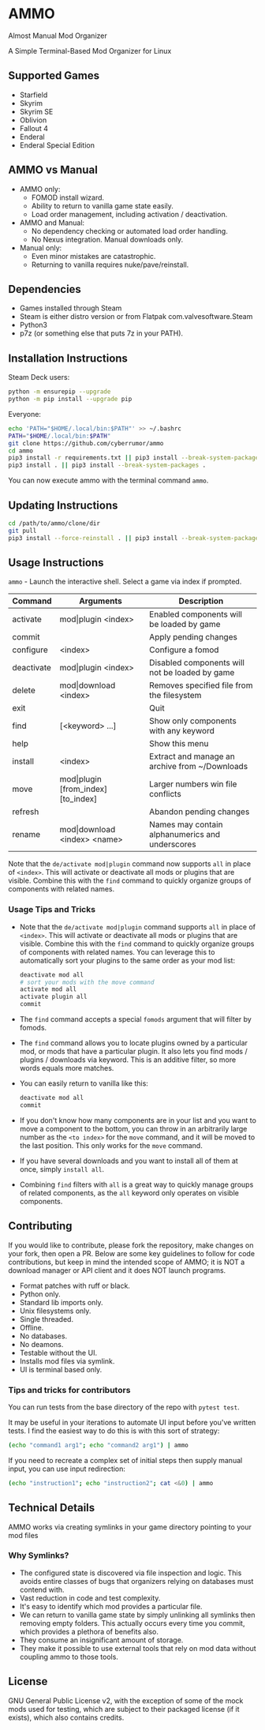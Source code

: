 # AMMO

Almost Manual Mod Organizer

A Simple Terminal-Based Mod Organizer for Linux

## Supported Games

- Starfield
- Skyrim
- Skyrim SE
- Oblivion
- Fallout 4
- Enderal
- Enderal Special Edition

## AMMO vs Manual

- AMMO only:
  - FOMOD install wizard.
  - Ability to return to vanilla game state easily.
  - Load order management, including activation / deactivation.
- AMMO and Manual:
  - No dependency checking or automated load order handling.
  - No Nexus integration. Manual downloads only.
- Manual only:
  - Even minor mistakes are catastrophic.
  - Returning to vanilla requires nuke/pave/reinstall.

## Dependencies

- Games installed through Steam
- Steam is either distro version or from Flatpak com.valvesoftware.Steam
- Python3
- p7z (or something else that puts 7z in your PATH).

## Installation Instructions

Steam Deck users:

```sh
python -m ensurepip --upgrade
python -m pip install --upgrade pip
```

Everyone:

```sh
echo 'PATH="$HOME/.local/bin:$PATH"' >> ~/.bashrc
PATH="$HOME/.local/bin:$PATH"
git clone https://github.com/cyberrumor/ammo
cd ammo
pip3 install -r requirements.txt || pip3 install --break-system-packages -r requirements.txt
pip3 install . || pip3 install --break-system-packages .
```

You can now execute ammo with the terminal command `ammo`.

## Updating Instructions

```sh
cd /path/to/ammo/clone/dir
git pull
pip3 install --force-reinstall . || pip3 install --break-system-packages --force-reinstall .
```

## Usage Instructions

`ammo` - Launch the interactive shell. Select a game via index if prompted.

| Command     | Arguments                             | Description |
|-|-|-|
| activate    | mod\|plugin \<index>                  | Enabled components will be loaded by game |
| commit      |                                       | Apply pending changes |
| configure   | \<index>                              | Configure a fomod |
| deactivate  | mod\|plugin \<index>                  | Disabled components will not be loaded by game |
| delete      | mod\|download \<index>                | Removes specified file from the filesystem |
| exit        |                                       | Quit |
| find        | [\<keyword> ...]                      | Show only components with any keyword |
| help        |                                       | Show this menu |
| install     | \<index>                              | Extract and manage an archive from ~/Downloads |
| move        | mod\|plugin [from_index] [to_index]   | Larger numbers win file conflicts |
| refresh     |                                       | Abandon pending changes |
| rename      | mod\|download \<index> \<name>        | Names may contain alphanumerics and underscores |

Note that the `de/activate mod|plugin` command now supports `all` in place of `<index>`.
This will activate or deactivate all mods or plugins that are visible. Combine this
with the `find` command to quickly organize groups of components with related names.

### Usage Tips and Tricks

- Note that the `de/activate mod|plugin` command supports `all` in place of `<index>`.
  This will activate or deactivate all mods or plugins that are visible. Combine this
  with the `find` command to quickly organize groups of components with related names.
  You can leverage this to automatically sort your plugins to the same order as your
  mod list:

    ```sh
    deactivate mod all
    # sort your mods with the move command
    activate mod all
    activate plugin all
    commit
    ```

- The `find` command accepts a special `fomods` argument that will filter by fomods.

- The `find` command allows you to locate plugins owned by a particular mod, or mods
  that have a particular plugin. It also lets you find mods / plugins / downloads via
  keyword. This is an additive filter, so more words equals more matches.

- You can easily return to vanilla like this:
  
  ```sh
  deactivate mod all
  commit
  ```

- If you don't know how many components are in your list and you want to move a
  component to the bottom, you can throw in an arbitrarily large number as the
  `<to index>` for the `move` command, and it will be moved to the last position.
  This only works for the `move` command.

- If you have several downloads and you want to install all of them at once, simply
  `install all`.

- Combining `find` filters with `all` is a great way to quickly manage groups of
  related components, as the `all` keyword only operates on visible components.

## Contributing

If you would like to contribute, please fork the repository, make changes on your fork, then open a PR. Below are some key guidelines to follow for code contributions, but keep in mind the intended scope of AMMO; it is NOT a download manager or API client and it does NOT launch programs.

- Format patches with ruff or black.
- Python only.
- Standard lib imports only.
- Unix filesystems only.
- Single threaded.
- Offline.
- No databases.
- No deamons.
- Testable without the UI.
- Installs mod files via symlink.
- UI is terminal based only.

### Tips and tricks for contributors

You can run tests from the base directory of the repo with `pytest test`.

It may be useful in your iterations to automate UI input before you've written
tests. I find the easiest way to do this is with this sort of strategy:

```sh
(echo "command1 arg1"; echo "command2 arg1") | ammo
```

If you need to recreate a complex set of initial steps then supply manual input,
you can use input redirection:

```sh
(echo "instruction1"; echo "instruction2"; cat <&0) | ammo
```

## Technical Details

AMMO works via creating symlinks in your game directory pointing to your mod files

### Why Symlinks?

- The configured state is discovered via file inspection and logic. This avoids
  entire classes of bugs that organizers relying on databases must contend with.
- Vast reduction in code and test complexity.
- It's easy to identify which mod provides a particular file.
- We can return to vanilla game state by simply unlinking all symlinks then
  removing empty folders. This actually occurs every time you commit, which
  provides a plethora of benefits also.
- They consume an insignificant amount of storage.
- They make it possible to use external tools that rely on mod data without
  coupling ammo to those tools.

## License

GNU General Public License v2, with the exception of some of the mock mods used for testing,
which are subject to their packaged license (if it exists), which also contains credits.
